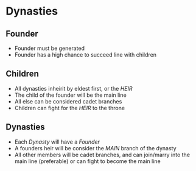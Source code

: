 # Dynasties

## Founder
- Founder must be generated
- Founder has a high chance to succeed line with children

## Children
- All dynasties inheirit by eldest first, or the *HEIR* 
- The child of the founder will be the main line
- All else can be considered cadet branches
- Children can fight for the *HEIR* to the throne

## Dynasties
- Each *Dynasty* will have a *Founder*
- A founders heir will be consider the *MAIN* branch of the dynasty
- All other members will be cadet branches, and can join/marry into the main line (preferable) or can fight to become the main line
